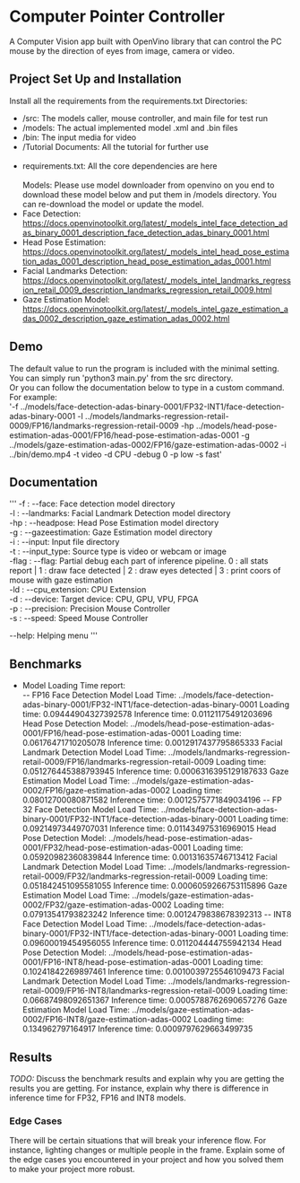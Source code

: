 # Computer Pointer Controller

A Computer Vision app built with OpenVino library that can control the PC mouse by the direction of eyes from image, camera or video. 

## Project Set Up and Installation
Install all the requirements from the requirements.txt
Directories:  
- /src: The models caller, mouse controller, and main file for test run  
- /models: The actual implemented model .xml and .bin files  
- /bin: The input media for video  
- /Tutorial Documents: All the tutorial for further use  <br><br>
- requirements.txt: All the core dependencies are here    <br><br>
Models:
Please use model downloader from openvino on you end to download these model below and put them in /models directory. You can re-download the model or update the model.  
- Face Detection: https://docs.openvinotoolkit.org/latest/_models_intel_face_detection_adas_binary_0001_description_face_detection_adas_binary_0001.html  
- Head Pose Estimation: https://docs.openvinotoolkit.org/latest/_models_intel_head_pose_estimation_adas_0001_description_head_pose_estimation_adas_0001.html  
- Facial Landmarks Detection: https://docs.openvinotoolkit.org/latest/_models_intel_landmarks_regression_retail_0009_description_landmarks_regression_retail_0009.html  
- Gaze Estimation Model: https://docs.openvinotoolkit.org/latest/_models_intel_gaze_estimation_adas_0002_description_gaze_estimation_adas_0002.html  

## Demo
The default value to run the program is included with the minimal setting. You can simply run 'python3 main.py' from the src directory.  
Or you can follow the documentation below to type in a custom command. For example:  
'-f ../models/face-detection-adas-binary-0001/FP32-INT1/face-detection-adas-binary-0001 -l ../models/landmarks-regression-retail-0009/FP16/landmarks-regression-retail-0009 -hp ../models/head-pose-estimation-adas-0001/FP16/head-pose-estimation-adas-0001 -g ../models/gaze-estimation-adas-0002/FP16/gaze-estimation-adas-0002 -i ../bin/demo.mp4 -t video -d CPU -debug 0 -p low -s fast'  

## Documentation
'''
-f : --face: Face detection model directory  
-l : --landmarks: Facial Landmark Detection model directory  
-hp : --headpose: Head Pose Estimation model directory  
-g : --gazeestimation: Gaze Estimation model directory  
-i : --input: Input file directory  
-t : --input_type: Source type is video or webcam or image  
-flag : --flag: Partial debug each part of inference pipeline. 0 : all stats report | 1 : draw face detected | 2 : draw eyes detected | 3 : print coors of mouse with gaze estimation  
-ld : --cpu_extension: CPU Extension  
-d : --device: Target device: CPU, GPU, VPU, FPGA  
-p : --precision: Precision Mouse Controller  
-s : --speed: Speed Mouse Controller  
  
--help: Helping menu
'''

## Benchmarks
- Model Loading Time report:  
-- FP16
Face Detection Model Load Time:  ../models/face-detection-adas-binary-0001/FP32-INT1/face-detection-adas-binary-0001
Loading time:  0.09444904327392578
Inference time:  0.01121175491203696
Head Pose Detection Model:  ../models/head-pose-estimation-adas-0001/FP16/head-pose-estimation-adas-0001
Loading time:  0.06176471710205078
Inference time: 0.0012917437795865333
Facial Landmark Detection Model Load Time:  ../models/landmarks-regression-retail-0009/FP16/landmarks-regression-retail-0009
Loading time:  0.051276445388793945
Inference time: 0.0006316395129187633
Gaze Estimation Model Load Time:  ../models/gaze-estimation-adas-0002/FP16/gaze-estimation-adas-0002
Loading time:  0.08012700080871582
Inference time: 0.0012575771849034196
-- FP 32
Face Detection Model Load Time:  ../models/face-detection-adas-binary-0001/FP32-INT1/face-detection-adas-binary-0001
Loading time:  0.09214973449707031
Inference time:  0.011434975316969015
Head Pose Detection Model:  ../models/head-pose-estimation-adas-0001/FP32/head-pose-estimation-adas-0001
Loading time:  0.05920982360839844
Inference time: 0.00131635746713412
Facial Landmark Detection Model Load Time:  ../models/landmarks-regression-retail-0009/FP32/landmarks-regression-retail-0009
Loading time:  0.051842451095581055
Inference time: 0.0006059266753115896
Gaze Estimation Model Load Time:  ../models/gaze-estimation-adas-0002/FP32/gaze-estimation-adas-0002
Loading time:  0.07913541793823242
Inference time: 0.0012479838678392313
-- INT8
Face Detection Model Load Time:  ../models/face-detection-adas-binary-0001/FP32-INT1/face-detection-adas-binary-0001
Loading time:  0.09600019454956055
Inference time:  0.011204444755942134
Head Pose Detection Model:  ../models/head-pose-estimation-adas-0001/FP16-INT8/head-pose-estimation-adas-0001
Loading time:  0.10241842269897461
Inference time: 0.0010039725546109473
Facial Landmark Detection Model Load Time:  ../models/landmarks-regression-retail-0009/FP16-INT8/landmarks-regression-retail-0009
Loading time:  0.06687498092651367
Inference time: 0.0005788762690657276
Gaze Estimation Model Load Time:  ../models/gaze-estimation-adas-0002/FP16-INT8/gaze-estimation-adas-0002
Loading time:  0.134962797164917
Inference time: 0.0009797629663499735
## Results
*TODO:* Discuss the benchmark results and explain why you are getting the results you are getting. For instance, explain why there is difference in inference time for FP32, FP16 and INT8 models.

### Edge Cases
There will be certain situations that will break your inference flow. For instance, lighting changes or multiple people in the frame. Explain some of the edge cases you encountered in your project and how you solved them to make your project more robust.
